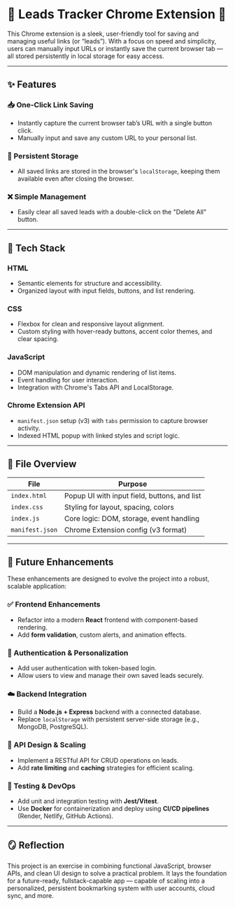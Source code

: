 
# 🔗 Leads Tracker Chrome Extension 🔗  
This Chrome extension is a sleek, user-friendly tool for saving and managing useful links (or “leads”). With a focus on speed and simplicity, users can manually input URLs or instantly save the current browser tab — all stored persistently in local storage for easy access.

---

## ✨ Features

### 📥 One-Click Link Saving  
- Instantly capture the current browser tab’s URL with a single button click.  
- Manually input and save any custom URL to your personal list.

### 🔁 Persistent Storage  
- All saved links are stored in the browser's `localStorage`, keeping them available even after closing the browser.

### ❌ Simple Management  
- Easily clear all saved leads with a double-click on the "Delete All" button.

---

## 🧱 Tech Stack

### HTML
- Semantic elements for structure and accessibility.  
- Organized layout with input fields, buttons, and list rendering.

### CSS
- Flexbox for clean and responsive layout alignment.  
- Custom styling with hover-ready buttons, accent color themes, and clear spacing.

### JavaScript
- DOM manipulation and dynamic rendering of list items.  
- Event handling for user interaction.  
- Integration with Chrome's Tabs API and LocalStorage.

### Chrome Extension API
- `manifest.json` setup (v3) with `tabs` permission to capture browser activity.  
- Indexed HTML popup with linked styles and script logic.

---

## 📁 File Overview

| File            | Purpose                                      |
|-----------------|----------------------------------------------|
| `index.html`    | Popup UI with input field, buttons, and list |
| `index.css`     | Styling for layout, spacing, colors          |
| `index.js`      | Core logic: DOM, storage, event handling     |
| `manifest.json` | Chrome Extension config (v3 format)          |

---

## 🚀 Future Enhancements

These enhancements are designed to evolve the project into a robust, scalable application:

### ✅ Frontend Enhancements
- Refactor into a modern **React** frontend with component-based rendering.
- Add **form validation**, custom alerts, and animation effects.

### 🔐 Authentication & Personalization
- Add user authentication with token-based login.
- Allow users to view and manage their own saved leads securely.

### ☁️ Backend Integration
- Build a **Node.js + Express** backend with a connected database.
- Replace `localStorage` with persistent server-side storage (e.g., MongoDB, PostgreSQL).

### 🔄 API Design & Scaling
- Implement a RESTful API for CRUD operations on leads.
- Add **rate limiting** and **caching** strategies for efficient scaling.

### 🧪 Testing & DevOps
- Add unit and integration testing with **Jest/Vitest**.
- Use **Docker** for containerization and deploy using **CI/CD pipelines** (Render, Netlify, GitHub Actions).

---

## 🪞 Reflection

This project is an exercise in combining functional JavaScript, browser APIs, and clean UI design to solve a practical problem. It lays the foundation for a future-ready, fullstack-capable app — capable of scaling into a personalized, persistent bookmarking system with user accounts, cloud sync, and more.
